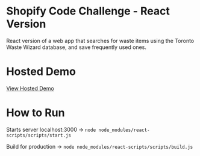 # Shopify Code Challenge - React Version

React version of a web app that searches for waste items using the Toronto Waste Wizard database, and save frequently used ones.

# Hosted Demo 

[View Hosted Demo](https://TianyouDai.github.io/ShopifyCodeChallenge-React/)

# How to Run

Starts server localhost:3000 -> `node node_modules/react-scripts/scripts/start.js`

Build for production -> `node node_modules/react-scripts/scripts/build.js`
